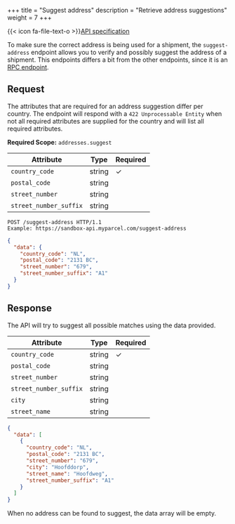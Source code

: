 +++
title = "Suggest address"
description = "Retrieve address suggestions"
weight = 7
+++

{{< icon fa-file-text-o >}}[API specification](https://docs.myparcel.com/api-specification#/RPC/post_suggest_address)

To make sure the correct address is being used for a shipment, the `suggest-address` endpoint allows you to verify and possibly suggest the address of a shipment. This endpoints differs a bit from the other endpoints, since it is an [RPC endpoint](/api/rpc-endpoints).

## Request

The attributes that are required for an address suggestion differ per country. The endpoint will respond with a `422 Unprocessable Entity` when not all required attributes are supplied for the country and will list all required attributes.

**Required Scope:** `addresses.suggest`

| Attribute              | Type   | Required |
|------------------------|--------|----------|
| `country_code`         | string | ✓        |
| `postal_code`          | string |          |
| `street_number`        | string |          |
| `street_number_suffix` | string |          |

```http
POST /suggest-address HTTP/1.1
Example: https://sandbox-api.myparcel.com/suggest-address
```

```json
{
  "data": {
    "country_code": "NL",
    "postal_code": "2131 BC",
    "street_number": "679",
    "street_number_suffix": "A1"
  }
}
```

## Response

The API will try to suggest all possible matches using the data provided.

| Attribute              | Type   | Required |
|------------------------|--------|----------|
| `country_code`         | string | ✓        |
| `postal_code`          | string |          |
| `street_number`        | string |          |
| `street_number_suffix` | string |          |
| `city`                 | string |          |
| `street_name`          | string |          |

```json
{
  "data": [
    {
      "country_code": "NL",
      "postal_code": "2131 BC",
      "street_number": "679",
      "city": "Hoofddorp",
      "street_name": "Hoofdweg",
      "street_number_suffix": "A1"
    }
  ]
}
```

When no address can be found to suggest, the data array will be empty.
